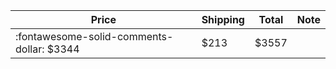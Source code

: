 | Price | Shipping  | Total | Note    |
|-------|-----------|-------|---------|
| :fontawesome-solid-comments-dollar: $3344 | $213 | $3557 | |
